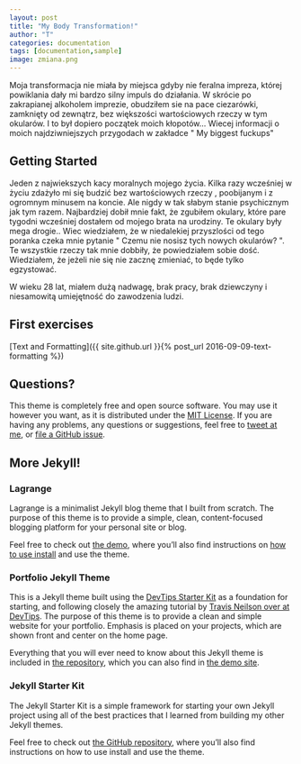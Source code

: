 ```yaml
---
layout: post
title: "My Body Transformation!"
author: "T"
categories: documentation
tags: [documentation,sample]
image: zmiana.png
---
```


Moja transformacja nie miała by miejsca gdyby nie feralna impreza, której powiklania dały mi bardzo silny impuls do działania. W skrócie po zakrapianej alkoholem imprezie, obudziłem sie na pace ciezarówki, zamknięty od zewnątrz, bez większości wartościowych rzeczy w tym okularów. I to był dopiero początek moich kłopotów... Wiecej informacji o moich najdziwniejszych przygodach w zakładce " My biggest fuckups" 

## Getting Started

Jeden z najwiekszych kacy moralnych mojego życia. Kilka razy wcześniej w życiu zdażyło mi się budzić bez wartościowych rzeczy , poobijanym i z ogromnym minusem na koncie. Ale nigdy w tak słabym stanie psychicznym jak tym razem. Najbardziej dobił mnie fakt, że zgubiłem okulary, które pare tygodni wcześniej dostałem od mojego brata na urodziny. Te okulary były mega drogie.. Wiec wiedziałem, że w niedalekiej przyszlości od tego poranka czeka mnie pytanie " Czemu nie nosisz tych nowych okularów? ". Te wszystkie rzeczy tak mnie dobbiły, że powiedziałem sobie dość. Wiedziałem, że jeżeli nie się nie zacznę zmieniać, to będe tylko egzystować. 

W wieku 28 lat, miałem dużą nadwagę, brak pracy, brak dziewczyny i niesamowitą umiejętność do zawodzenia ludzi. 

## First exercises

[Text and Formatting]({{ site.github.url }}{% post_url 2016-09-09-text-formatting %})

## Questions?

This theme is completely free and open source software. You may use it however you want, as it is distributed under the [MIT License](http://choosealicense.com/licenses/mit/). If you are having any problems, any questions or suggestions, feel free to [tweet at me](https://twitter.com/intent/tweet?text=My%20question%20about%20Millennial;via=paululele), or [file a GitHub issue](https://github.com/lenpaul/Millennial/issues/new).

## More Jekyll!

### Lagrange

Lagrange is a minimalist Jekyll blog theme that I built from scratch. The purpose of this theme is to provide a simple, clean, content-focused blogging platform for your personal site or blog.

Feel free to check out <a href="https://lenpaul.github.io/Lagrange/" target="_blank">the demo</a>, where you’ll also find instructions on <a href="https://lenpaul.github.io/Lagrange/journal/getting-started.html">how to use install</a> and use the theme.

### Portfolio Jekyll Theme

This is a Jekyll theme built using the [DevTips Starter Kit](http://devtipsstarterkit.com/) as a foundation for starting, and following closely the amazing tutorial by [Travis Neilson over at DevTips](https://www.youtube.com/watch?v=T6jKLsxbFg4&list=PL0CB3OvPhDA_STygmp3sDenx3UpdOMk7P). The purpose of this theme is to provide a clean and simple website for your portfolio. Emphasis is placed on your projects, which are shown front and center on the home page.

Everything that you will ever need to know about this Jekyll theme is included in [the repository](https://github.com/LeNPaul/portfolio-jekyll-theme), which you can also find in [the demo site](https://lenpaul.github.io/portfolio-jekyll-theme/).

### Jekyll Starter Kit

The Jekyll Starter Kit is a simple framework for starting your own Jekyll project using all of the best practices that I learned from building my other Jekyll themes.

Feel free to check out <a href="https://github.com/LeNPaul/jekyll-starter-kit" target="_blank">the GitHub repository</a>, where you’ll also find instructions on how to use install and use the theme.
